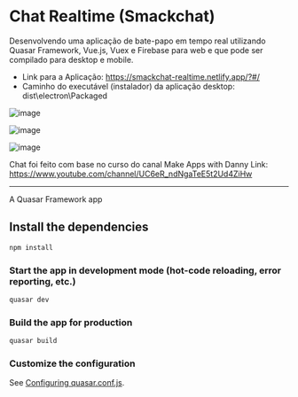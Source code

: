 # Chat Realtime (Smackchat)
Desenvolvendo uma aplicação de bate-papo em tempo real utilizando Quasar Framework, Vue.js, Vuex e Firebase para web e que pode ser compilado para desktop e mobile.
- Link para a Aplicação: https://smackchat-realtime.netlify.app/?#/
- Caminho do executável (instalador) da aplicação desktop: dist\electron\Packaged

![image](https://user-images.githubusercontent.com/44420212/147836402-e7f784f4-7e47-4132-b3fa-531bc2e4c672.png)

![image](https://user-images.githubusercontent.com/44420212/147836441-daa4485b-b57b-4b9d-9dbb-7b4ba3b5fbf3.png)

![image](https://user-images.githubusercontent.com/44420212/147836489-b16b2472-881b-4a62-9ebf-375197b8c8be.png)

Chat foi feito com base no curso do canal Make Apps with Danny
Link: https://www.youtube.com/channel/UC6eR_ndNgaTeE5t2Ud4ZiHw

-----------------------------------------------

A Quasar Framework app

## Install the dependencies
```bash
npm install
```

### Start the app in development mode (hot-code reloading, error reporting, etc.)
```bash
quasar dev
```


### Build the app for production
```bash
quasar build
```

### Customize the configuration
See [Configuring quasar.conf.js](https://quasar.dev/quasar-cli/quasar-conf-js).
